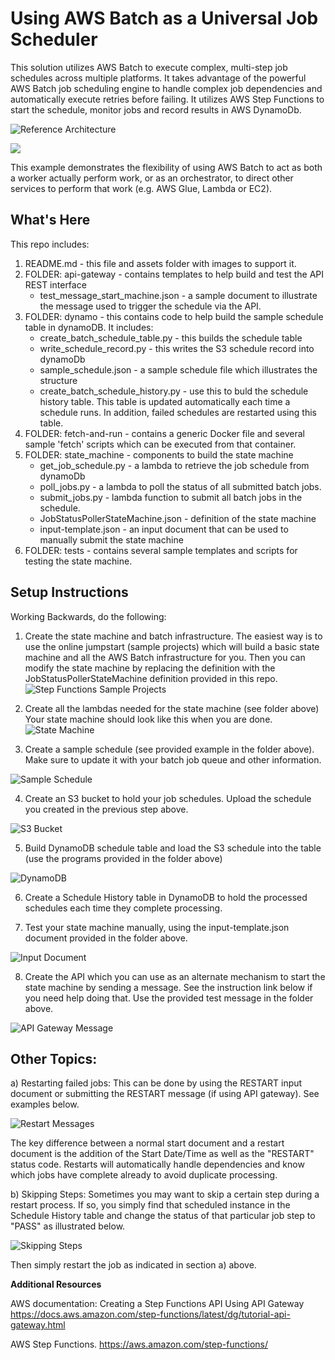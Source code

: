 Using AWS Batch as a Universal Job Scheduler
============================================

This solution utilizes AWS Batch to execute complex, multi-step job schedules across multiple platforms.   It takes advantage of the powerful AWS Batch job scheduling engine to handle complex job dependencies and automatically execute retries before failing.   It utilizes AWS Step Functions to start the schedule, monitor jobs and record results in AWS DynamoDb.  

![Reference Architecture](https://github.com/rjgleave/aws-batch-universal-scheduler/blob/master/assets/aws-batch-universal-job-scheduler.png)

![](https://github.com/rjgleave/aws-batch-universal-scheduler/blob/master/assets/aws-batch-universal-job-scheduler-legend.png)

This example demonstrates the flexibility of using AWS Batch to act as both a worker actually perform work, or as an orchestrator, to direct other services to perform that work (e.g. AWS Glue, Lambda or EC2).   


What's Here
-----------

This repo includes:

1. README.md - this file and assets folder with images to support it.
2. FOLDER: api-gateway - contains templates to help build and test the API REST interface
    *   test_message_start_machine.json - a sample document to illustrate the message used to trigger the schedule via the API.
3. FOLDER: dynamo - this contains code to help build the sample schedule table in dynamoDB.  It includes:
    *   create_batch_schedule_table.py - this builds the schedule table
    *   write_schedule_record.py - this writes the S3 schedule record into dynamoDb
    *   sample_schedule.json - a sample schedule file which illustrates the structure
    *   create_batch_schedule_history.py - use this to buld the schedule history table.  This table is updated automatically each time a schedule runs.   In addition, failed schedules are restarted using this table.
4. FOLDER: fetch-and-run - contains a generic Docker file and several sample 'fetch' scripts which can be executed from that container.     
5. FOLDER: state_machine  - components to build the state machine
    *   get_job_schedule.py - a lambda to retrieve the job schedule from dynamoDb
    *   poll_jobs.py - a lambda to poll the status of all submitted batch jobs.
    *   submit_jobs.py - lambda function to submit all batch jobs in the schedule. 
    *   JobStatusPollerStateMachine.json - definition of the state machine
    *   input-template.json - an input document that can be used to manually submit the state machine
6. FOLDER: tests - contains several sample templates and scripts for testing the state machine.

Setup Instructions
------------------

Working Backwards, do the following:

1. Create the state machine and batch infrastructure. The easiest way is to use the online jumpstart (sample projects) which will build a basic state machine and all the AWS Batch infrastructure for you. Then you can modify the state machine by replacing the definition with the JobStatusPollerStateMachine definition provided in this repo.
![Step Functions Sample Projects](https://github.com/rjgleave/aws-batch-universal-scheduler/blob/master/assets/step-function-sample-projects.png)

2. Create all the lambdas needed for the state machine (see folder above)
Your state machine should look like this when you are done.
![State Machine](https://github.com/rjgleave/aws-batch-universal-scheduler/blob/master/assets/aws-batch-state-machine2.png)

3. Create a sample schedule (see provided example in the folder above).  Make sure to update it with your batch job queue and other information.

![Sample Schedule](https://github.com/rjgleave/aws-batch-universal-scheduler/blob/master/assets/sample-schedule.png)

4. Create an S3 bucket to hold your job schedules.   Upload the schedule you created in the previous step above.

![S3 Bucket](https://github.com/rjgleave/aws-batch-universal-scheduler/blob/master/assets/s3-bucket.png)

5. Build DynamoDB schedule table and load the S3 schedule into the table (use the programs provided in the folder above)

![DynamoDB](https://github.com/rjgleave/aws-batch-universal-scheduler/blob/master/assets/dynamodb-schedule-table.png)

6. Create a Schedule History table in DynamoDB to hold the processed schedules each time they complete processing.   

7. Test your state machine manually, using the input-template.json document provided in the folder above.

![Input Document](https://github.com/rjgleave/aws-batch-universal-scheduler/blob/master/assets/sample-input-document.png)

8. Create the API which you can use as an alternate mechanism to start the state machine by sending a message.  See the instruction link below if you need help doing that.    Use the provided test message in the folder above.

![API Gateway Message](https://github.com/rjgleave/aws-batch-universal-scheduler/blob/master/assets/sample-api-gateway-message.png)

Other Topics:
-------------

a) Restarting failed jobs:   This can be done by using the RESTART input document or submitting the RESTART message (if using API gateway).   See examples below.

![Restart Messages](https://github.com/rjgleave/aws-batch-universal-scheduler/blob/master/assets/restart-messages.png)

The key difference between a normal start document and a restart document is the addition of the Start Date/Time as well as the "RESTART" status code. 
Restarts will automatically handle dependencies and know which jobs have complete already to avoid duplicate processing. 

b) Skipping Steps:  Sometimes you may want to skip a certain step during a restart process. If so, you simply find that scheduled instance in the Schedule History table and change the status of that particular job step to "PASS" as illustrated below.  

![Skipping Steps](https://github.com/rjgleave/aws-batch-universal-scheduler/blob/master/assets/skip-step.png)

Then simply restart the job as indicated in section a) above.




__Additional Resources__

AWS documentation: Creating a Step Functions API Using API Gateway
https://docs.aws.amazon.com/step-functions/latest/dg/tutorial-api-gateway.html

AWS Step Functions.
https://aws.amazon.com/step-functions/